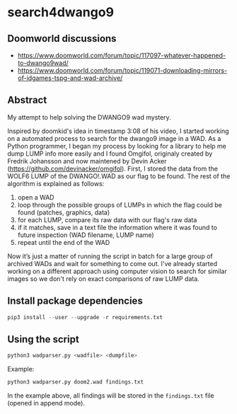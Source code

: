 
# search4dwango9

## Doomworld discussions

 - https://www.doomworld.com/forum/topic/117097-whatever-happened-to-dwango9wad/
 - https://www.doomworld.com/forum/topic/119071-downloading-mirrors-of-idgames-tspg-and-wad-archive/

## Abstract

My attempt to help solving the DWANGO9 wad mystery.

Inspired by doomkid's idea in timestamp 3:08 of his video, I started working on a automated process to search for the dwango9 image in a WAD. As a Python programmer, I began my process by looking for a library to help me dump LUMP info more easily and I found Omgifol, originaly created by Fredrik Johansson and now maintened by Devin Acker (https://github.com/devinacker/omgifol). First, I stored the data from the WOLF6 LUMP of the DWANGO!.WAD as our flag to be found. The rest of the algorithm is explained as follows:

 1. open a WAD
 2. loop through the possible groups of LUMPs in which the flag could be found (patches, graphics, data)
 2. for each LUMP, compare its raw data with our flag's raw data
 3. if it matches, save in a text file the information where it was found to future inspection (WAD filename, LUMP name)
 4. repeat until the end of the WAD

Now it’s just a matter of running the script in batch for a large group of archived WADs and wait for something to come out. I've already started working on a different approach using computer vision to search for similar images so we don't rely on exact comparisons of raw LUMP data.

## Install package dependencies

```python
pip3 install --user --upgrade -r requirements.txt
```

## Using the script

```python
python3 wadparser.py <wadfile> <dumpfile>
```

Example:

```python
python3 wadparser.py doom2.wad findings.txt
```

In the example above, all findings will be stored in the `findings.txt` file (opened in append mode).

